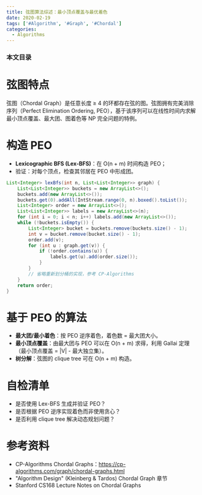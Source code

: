 ```yaml
---
title: 弦图算法综述：最小顶点覆盖与最优着色
date: 2020-02-19
tags: ['#Algorithm', '#Graph', '#Chordal']
categories:
  - Algorithms
---
```


### 本文目录
<!-- toc -->

# 弦图特点
弦图（Chordal Graph）是任意长度 ≥ 4 的环都存在弦的图。弦图拥有完美消除序列（Perfect Elimination Ordering, PEO），基于该序列可以在线性时间内求解最小顶点覆盖、最大团、图着色等 NP 完全问题的特例。

# 构造 PEO
- **Lexicographic BFS (Lex-BFS)**：在 O(n + m) 时间构造 PEO；
- 验证：对每个顶点，检查其邻居在 PEO 中形成团。

```java
List<Integer> lexBfs(int n, List<List<Integer>> graph) {
    List<List<Integer>> buckets = new ArrayList<>();
    buckets.add(new ArrayList<>());
    buckets.get(0).addAll(IntStream.range(0, n).boxed().toList());
    List<Integer> order = new ArrayList<>();
    List<List<Integer>> labels = new ArrayList<>(n);
    for (int i = 0; i < n; i++) labels.add(new ArrayList<>());
    while (!buckets.isEmpty()) {
        List<Integer> bucket = buckets.remove(buckets.size() - 1);
        int v = bucket.remove(bucket.size() - 1);
        order.add(v);
        for (int u : graph.get(v)) {
            if (!order.contains(u)) {
                labels.get(u).add(order.size());
            }
        }
        // 省略重新划分桶的实现，参考 CP-Algorithms
    }
    return order;
}
```

# 基于 PEO 的算法
- **最大团/最小着色**：按 PEO 逆序着色，着色数 = 最大团大小。
- **最小顶点覆盖**：由最大团与 PEO 可以在 O(n + m) 求得，利用 Gallai 定理（最小顶点覆盖 = |V| - 最大独立集）。
- **树分解**：弦图的 clique tree 可在 O(n + m) 构造。

# 自检清单
- 是否使用 Lex-BFS 生成并验证 PEO？
- 是否根据 PEO 逆序实现着色而非使用贪心？
- 是否利用 clique tree 解决动态规划问题？

# 参考资料
- CP-Algorithms Chordal Graphs：https://cp-algorithms.com/graph/chordal-graphs.html
- "Algorithm Design" (Kleinberg & Tardos) Chordal Graph 章节
- Stanford CS168 Lecture Notes on Chordal Graphs
